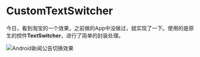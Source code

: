 # CustomTextSwitcher

今日，看到淘宝的一个效果，之前做的App中没做过，就实现了一下。使用的是原生的控件**TextSwitcher**，进行了简单的封装处理。

![Android新闻公告切换效果](https://upload-images.jianshu.io/upload_images/5124539-bfaa36a9523eb321.gif?imageMogr2/auto-orient/strip)

